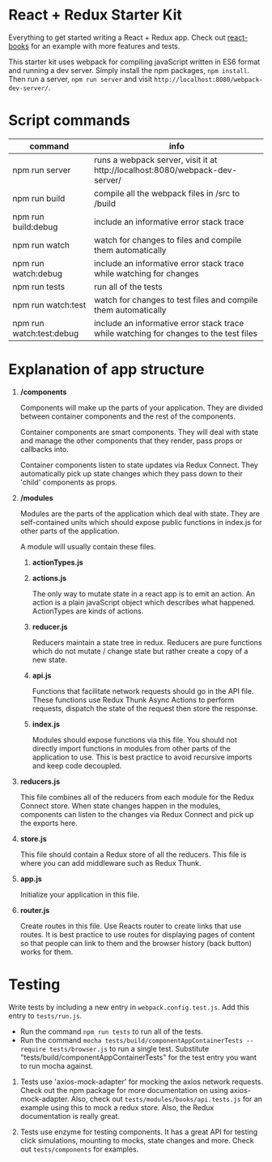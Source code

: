 React + Redux Starter Kit
=========================

Everything to get started writing a React + Redux app. Check out [react-books](https://github.com/pashasc/react-books "React Books App") for an example with more features and tests.

This starter kit uses webpack for compiling javaScript written in ES6 format and running a dev server. Simply install the npm packages, ```npm install```. Then run a server, ```npm run server``` and visit ```http://localhost:8080/webpack-dev-server/```.


Script commands
===============

| command  | info  |
|---|---|
| npm run server   | runs a webpack server, visit it at http://localhost:8080/webpack-dev-server/  |
| npm run build  |  compile all the webpack files in /src to /build |
| npm run build:debug | include an informative error stack trace |
| npm run watch  | watch for changes to files and compile them automatically  |
| npm run watch:debug | include an informative error stack trace while watching for changes |
| npm run tests  | run all of the tests |
| npm run watch:test | watch for changes to test files and compile them automatically |
| npm run watch:test:debug | include an informative error stack trace while watching for changes to the test files |


Explanation of app structure
============================

1. **/components**

    Components will make up the parts of your application. They are divided between container components and the rest of the components.

    Container components are smart components. They will deal with state and manage the other components that they render, pass props or callbacks into. 

    Container components listen to state updates via Redux Connect. They automatically pick up state changes which they pass down to their 'child' components as props. 

2. **/modules**

    Modules are the parts of the application which deal with state. They are self-contained units which should expose public functions in index.js for other parts of the application.

    A module will usually contain these files.

    1. **actionTypes.js**
    2. **actions.js** 

        The only way to mutate state in a react app is to emit an action. An action is a plain javaScript object which describes what happened. ActionTypes are kinds of actions.

    3. **reducer.js**

        Reducers maintain a state tree in redux. Reducers are pure functions which do not mutate / change state but rather create a copy of a new state. 

    3. **api.js**

        Functions that facilitate network requests should go in the API file. These functions use Redux Thunk Async Actions to perform requests, dispatch the state of the request then store the response.

    4. **index.js**

        Modules should expose functions via this file. You should not directly import functions in modules from other parts of the application to use. This is best practice to avoid recursive imports and keep code decoupled. 


3. **reducers.js**
  
    This file combines all of the reducers from each module for the Redux Connect store. When state changes happen in the modules, components can listen to the changes via Redux Connect and pick up the exports here.

4. **store.js**

    This file should contain a Redux store of all the reducers. This file is where you can add middleware such as Redux Thunk. 

5. **app.js**

    Initialize your application in this file.

6. **router.js**

    Create routes in this file. Use Reacts router <Link> to create links that use routes. It is best practice to use routes for displaying pages of content so that people can link to them and the browser history (back button) works for them.


Testing
=======

Write tests by including a new entry in ```webpack.config.test.js```. Add this entry to ```tests/run.js```. 

* Run the command ```npm run tests``` to run all of the tests.
* Run the command ```mocha tests/build/componentAppContainerTests --require tests/browser.js``` to run a single test. Substitute "tests/build/componentAppContainerTests" for the test entry you want to run mocha against.

1. Tests use 'axios-mock-adapter' for mocking the axios network requests.
  Check out the npm package for more documentation on using axios-mock-adapter. Also, check out ```tests/modules/books/api.tests.js``` for an example using this to mock a redux store. Also, the Redux documentation is really great.

2. Tests use enzyme for testing components. It has a great API for testing click simulations, mounting to mocks, state changes and more. Check out ```tests/components``` for examples.



